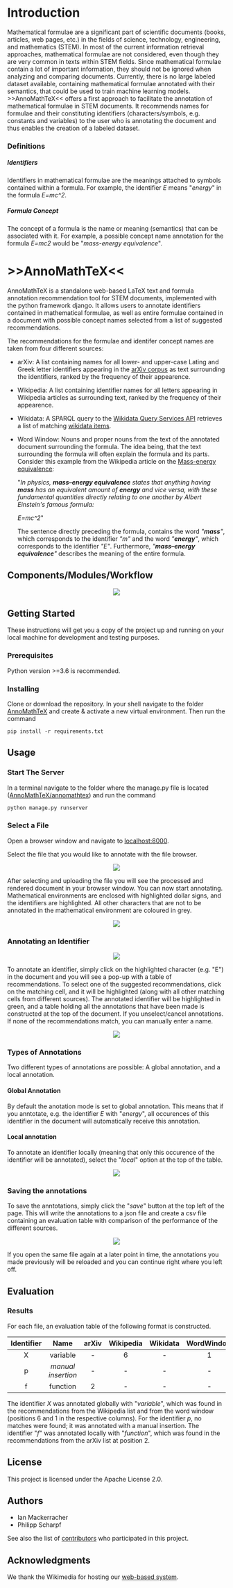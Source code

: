# Introduction

Mathematical formulae are a significant part of scientific documents (books, articles, web pages, etc.) in the fields of science, technology, engineering, and mathematics (STEM). 
In most of the current information retrieval approaches, mathematical formulae are not considered, even though they are very common in texts within STEM fields.
Since mathematical formulae contain a lot of important information, they should not be ignored when analyzing and comparing documents.
Currently, there is no large labeled dataset available, containing mathematical formulae annotated with their semantics, that could be used to train machine learning models. 
\>>AnnoMathTeX<< offers a first approach to facilitate the annotation of mathematical formulae in STEM documents.
It recommends names for formulae and their constituting identifiers (characters/symbols, e.g. constants and variables) to the user who is annotating the 
document and thus enables the creation of a labeled dataset.


### Definitions

##### Identifiers
Identifiers in mathematical formulae are the meanings attached to symbols contained within a formula. For example, the identifier *E* means "*energy*" in the formula *E=mc^2*.

##### Formula Concept
The concept of a formula is the name or meaning (semantics) that can be associated with it. 
For example, a possible concept name annotation for the formula *E=mc2* would be "*mass-energy equivalence*".


# \>>AnnoMathTeX<<
AnnoMathTeX is a standalone web-based LaTeX text and formula annotation recommendation tool for STEM documents, implemented with the python framework django. 
It allows users to annotate identifiers contained in mathematical formulae, as well as entire formulae contained in a document with possible concept names selected from a list of suggested recommendations. 

<!---The recommendations are extracted from a number of different sources.

([Wikidata](https://www.wikidata.org) being one of them, in which case the selected token is annotated
with the [Wikidata QID](https://en.wikipedia.org/wiki/Wikidata#Items).)--->

<!---## Motivation--->


<!--- Maybe exclude this? --->
The recommendations for the formulae and identifer concept names are taken from four different sources:
* arXiv: A list containing names for all lower- and upper-case Lating and Greek letter identifiers appearing in the [arXiv corpus](http://ntcir-math.nii.ac.jp/data/) as text surrounding the identifiers, ranked by the frequency of their appearence.
* Wikipedia: A list containing identifier names for all letters appearing in Wikipedia articles as surrounding text, ranked by the frequency of their appearence.
* Wikidata: A SPARQL query to the [Wikidata Query Services API](https://query.wikidata.org) retrieves a list of matching [wikidata items](https://en.wikipedia.org/wiki/Wikidata#Items).
* Word Window: Nouns and proper nouns from the text of the annotated document surrounding the formula. The idea being, that the text surrounding the formula will often explain the formula and its parts. Consider this example from the Wikipedia article on the [Mass-energy equivalence](https://en.wikipedia.org/wiki/Mass–energy_equivalence):
   
  "*In physics, **mass–energy equivalence** states that anything having **mass** has an equivalent amount of **energy** and vice versa, with these fundamental quantities directly relating to one another by Albert Einstein's famous formula:*

  *E=mc^2*"
  
  The sentence directly preceding the formula, contains the word *"**mass**"*, which corresponds to the identifier *"m"* and the word *"**energy**"*, which corresponds to the identifier *"E"*. Furthermore, *"**mass–energy equivalence**"* describes the meaning of the entire formula.
 
<!---The vision for >>AnnoMathTeX<< is that it will enable the creation of a large and labeled dataset of identifiers and formulae with their corresponding concepts.
This dataset could be used to train models for all sorts of recommendation and recognition tasks involving mathematical symbols.--->

<!--## Features

What makes your project stand out? Include logo/demo screenshot etc.-->



<!---### Include:
* annotations saved and possible to reload later
  * enables saving and reloading
  * multiple people working on same file at same time
* different sources with functionality easy to add others
* global annotations
* local annoations
* reject all recommendations
* highlighting in text to show feedback to user about already handled tokens
* highlighting in table to show to user which concept was chosen
* annotations shown in table at top of document that updates in real time with the current annotations
* Evaluation file
  * per annotation
  * which sources contained the conecpt that the user selected for the annotation
  * which position the selected concept had in the column.
* Randomized and anonymzed recommendation sources, or information shown to user.
* 10 recommendations per source (less if 10 not present)
* (recommended formats being .tex or .txt)--->

## Components/Modules/Workflow

<p align="center">
  <img src="https://github.com/philsMINT/AnnoMathTeX/blob/master/media/overview.png"/>
</p>

## Getting Started

These instructions will get you a copy of the project up and running on your local machine for development and testing purposes.

### Prerequisites

Python version >=3.6 is recommended. 


### Installing

Clone or download the repository. In your shell navigate to the folder [AnnoMathTeX](/AnnoMathTeX) and create & activate
a new virtual environment. Then run the command
```
pip install -r requirements.txt
```



<!--End with an example of getting some data out of the system or using it for a little demo-->

<!--## API Reference

Depending on the size of the project, if it is small and simple enough the reference docs can be added to the README. For medium size to larger projects it is important to at least provide a link to where the API reference docs live.
-->

## Usage

### Start The Server

In a terminal navigate to the folder where the manage.py file is located ([AnnoMathTeX/annomathtex](/AnnoMathTeX/annomathtex))
and run the command
```python
python manage.py runserver
```

### Select a File

Open a browser window and navigate to [localhost:8000](http://127.0.0.1:8000). 

Select the file that you would like to annotate with the file browser.

<p align="center">
  <img src="https://github.com/philsMINT/AnnoMathTeX/blob/master/media/upload.gif"/>
</p>


After selecting and uploading the file you will see the processed and rendered document in your browser window. You can now start annotating.
Mathematical environments are enclosed with highlighted dollar signs, and the identifiers are highlighted.
All other characters that are not to be annotated in the mathematical environment are coloured in grey.

<p align="center">
  <img src="https://github.com/philsMINT/AnnoMathTeX/blob/master/media/uploaded_file.png"/>
</p>


### Annotating an Identifier

<p align="center">
  <img src="https://github.com/philsMINT/AnnoMathTeX/blob/master/media/global_select.gif"/>
</p>

To annotate an identifier, simply click on the highlighted character (e.g. "E") in the document and you will see a pop-up with a table of recommendations.
To select one of the suggested recommendations, click on the matching cell, and it will be highlighted (along with all other matching cells from different sources).
The annotated identifier will be highlighted in green, and a table holding all the annotations that have been made is constructed at the top of the document.
If you unselect/cancel annotations. 
If none of the recommendations match, you can manually enter a name.

<p align="center">
  <img src="https://github.com/philsMINT/AnnoMathTeX/blob/master/media/no_match.gif"/>
</p>

### Types of Annotations
Two different types of annotations are possible: A global annotation, and a local annotation. 

#### Global Annotation
By default the anotation mode is set to global annotation. This means that if you anntotate, e.g. the identifier *E* with "*energy*", all occurences of this identifier in the document will automatically receive this annotation.

#### Local annotation
To annotate an identifier locally (meaning that only this occurence of the identifier will be annotated), select the "*local*" option at the top of the table.

<p align="center">
  <img src="https://github.com/philsMINT/AnnoMathTeX/blob/master/media/local.gif"/>
</p>


### Saving the annotations
To save the anntotations, simply click the "*save*" button at the top left of the page. This will write the annotations to a json file and create a csv file containing an evaluation table with comparison of the performance of the different sources.

<p align="center">
  <img src="https://github.com/philsMINT/AnnoMathTeX/blob/master/media/save.gif"/>
</p>

If you open the same file again at a later point in time, the annotations you made previously will be reloaded and you can continue right where you left off.


## Evaluation

### Results

For each file, an evaluation table of the following format is constructed.

| Identifier | Name               | arXiv | Wikipedia | Wikidata | WordWindow | Type   |
|:----------:|:------------------:|:-----:|:---------:|:--------:|:----------:|:------:|
| X          | variable           | -     | 6         | -        | 1          | global |
| p          | *manual insertion* | -     | -         | -        | -          | global |
| f          | function           | 2     | -         | -        | -          | local  |


The identifier *X* was annotated globally with "*variable*", which was found in the recommendations from the Wikipedia list and from the word window (positions 6 and 1 in the respective columns).
For the identifier *p*, no matches were found; it was annotated with a manual insertion.
The identifier "*f*" was annotated locally with "*function*", which was found in the recommendations from the arXiv list at position 2.


## License

This project is licensed under the Apache License 2.0.

<!--## Built With

* [Django](https://www.djangoproject.com) - The web framework used-->

## Authors

* Ian Mackerracher
* Philipp Scharpf

See also the list of [contributors](https://github.com/philsMINT/AnnoMathTeX/contributors) who participated in this project.

## Acknowledgments

We thank the Wikimedia for hosting our [web-based system](http://annomathtex.wmflabs.org/).
